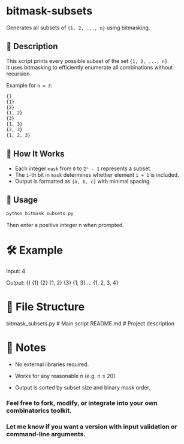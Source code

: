 # bitmask-subsets

Generates all subsets of `{1, 2, ..., n}` using bitmasking.

## 📌 Description

This script prints every possible subset of the set `{1, 2, ..., n}`.  
It uses bitmasking to efficiently enumerate all combinations without recursion.

Example for `n = 3`:

```bash
{}
{1}
{2}
{1, 2}
{3}
{1, 3}
{2, 3}
{1, 2, 3}
```

## 🧠 How It Works

- Each integer `mask` from `0` to `2ⁿ - 1` represents a subset.
- The `i`-th bit in `mask` determines whether element `i + 1` is included.
- Output is formatted as `{a, b, c}` with minimal spacing.

## 🚀 Usage

```bash
python bitmask_subsets.py
```
Then enter a positive integer n when prompted.

# 🛠 Example
Input:
4

Output:
{}
{1}
{2}
{1, 2}
{3}
{1, 3}
...
{1, 2, 3, 4}

# 📁 File Structure
bitmask_subsets.py   # Main script
README.md            # Project description

# 🧪 Notes

* No external libraries required.

* Works for any reasonable n (e.g. n ≤ 20).

* Output is sorted by subset size and binary mask order.

### Feel free to fork, modify, or integrate into your own combinatorics toolkit.

### Let me know if you want a version with input validation or command-line arguments.
